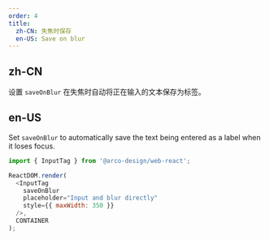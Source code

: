 ```yaml
---
order: 4
title:
  zh-CN: 失焦时保存
  en-US: Save on blur
---
```


## zh-CN

设置 `saveOnBlur` 在失焦时自动将正在输入的文本保存为标签。

## en-US

Set `saveOnBlur` to automatically save the text being entered as a label when it loses focus.

```js
import { InputTag } from '@arco-design/web-react';

ReactDOM.render(
  <InputTag
    saveOnBlur
    placeholder="Input and blur directly"
    style={{ maxWidth: 350 }}
  />,
  CONTAINER
);
```
